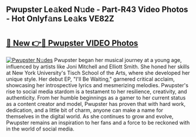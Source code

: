 ## Pwupster Le𝚊ked N𝚞de - Part-R43 Video Photos - Hot Onlyf𝚊ns Le𝚊ks VE82Z

# <h2><a href="http://ab20852.deff.icu/?id=Pwupster">🔗 New 👉🔴 Pwupster VIDEO Photos</a></h2>

[![Pwupster N𝚞des](https://i.imgur.com/rIISA9y.gif)](http://ab20852.deff.icu/?id=Pwupster)
Pwupster began her musical journey at a young age, influenced by artists like Joni Mitchell and Elliott Smith. She honed her skills at New York University's Tisch School of the Arts, where she developed her unique style. Her debut EP, "I'll Be Waiting," garnered critical acclaim, showcasing her introspective lyrics and mesmerizing melodies. Pwupster's rise to social media stardom is a testament to her resilience, creativity, and authenticity. From her humble beginnings as a gamer to her current status as a content creator and model, Pwupster has proven that with hard work, dedication, and a little bit of charm, anyone can make a name for themselves in the digital world. As she continues to grow and evolve, Pwupster remains an inspiration to her fans and a force to be reckoned with in the world of social media.
